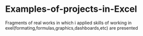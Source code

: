 # Examples-of-projects-in-Excel
Fragments of real works in which i applied skills of working in exel(formating,formulas,graphics,dashboards,etc) are presented
